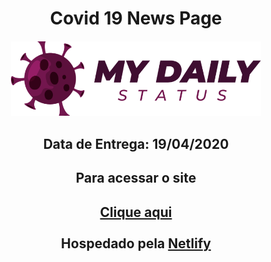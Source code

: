 <h1 align="center"> Covid 19 News Page</h1>

<h4 align="center">
    <a href="#">
        <img src="logo.png" alt="Covid-19-logo" width="400px">
    </a>
</h4>

<h2 align="center">
    <b>
        Data de Entrega: 19/04/2020
    </b>
</h2>

<h2 align="center">Para acessar o site</h2>

<h2 align="center">
    <a href="https://covid-19-daily-status.netlify.app/index.html" target="_blank">
        Clique aqui
    </a>
    <br><br>
    Hospedado pela
    <a href="https://www.netlify.com/" target="_blank">Netlify</a>
</h2>



